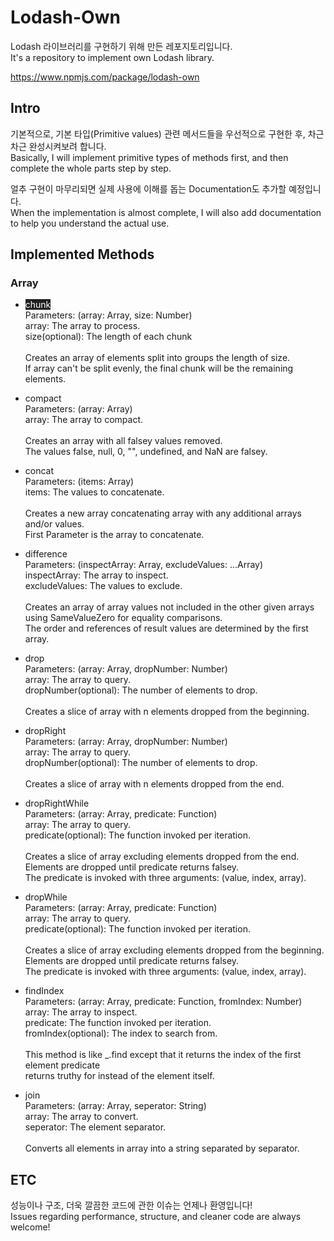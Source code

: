 # Lodash-Own
Lodash 라이브러리를 구현하기 위해 만든 레포지토리입니다.<br>
It's a repository to implement own Lodash library.

<a href="https://www.npmjs.com/package/lodash-own" target="_blank">https://www.npmjs.com/package/lodash-own</a>

## Intro
기본적으로, 기본 타입(Primitive values) 관련 메서드들을 우선적으로 구현한 후, 차근차근 완성시켜보려 합니다.<br>
Basically, I will implement primitive types of methods first, and then complete the whole parts step by step.

얼추 구현이 마무리되면 실제 사용에 이해를 돕는 Documentation도 추가할 예정입니다.<br>
When the implementation is almost complete, I will also add documentation to help you understand the actual use.

## Implemented Methods
### Array
- <span style="color: white;background:#202020">chunk</span>\
Parameters: (array: Array, size: Number)\
array: The array to process.\
size(optional): The length of each chunk\
\
Creates an array of elements split into groups the length of size.\
If array can't be split evenly, the final chunk will be the remaining elements.

- compact\
Parameters: (array: Array)\
array: The array to compact.\
\
Creates an array with all falsey values removed.\
The values false, null, 0, "", undefined, and NaN are falsey.

- concat\
Parameters: (items: Array)\
items: The values to concatenate.\
\
Creates a new array concatenating array with any additional arrays and/or values.\
First Parameter is the array to concatenate.

- difference\
Parameters: (inspectArray: Array, excludeValues: ...Array)\
inspectArray: The array to inspect.\
excludeValues: The values to exclude.\
\
Creates an array of array values not included in the other given arrays using SameValueZero for equality comparisons.\
The order and references of result values are determined by the first array.

- drop\
Parameters: (array: Array, dropNumber: Number)\
array: The array to query.\
dropNumber(optional): The number of elements to drop.\
\
Creates a slice of array with n elements dropped from the beginning.

- dropRight\
Parameters: (array: Array, dropNumber: Number)\
array: The array to query.\
dropNumber(optional): The number of elements to drop.\
\
Creates a slice of array with n elements dropped from the end.

- dropRightWhile\
Parameters: (array: Array, predicate: Function)\
array: The array to query.\
predicate(optional): The function invoked per iteration.\
\
Creates a slice of array excluding elements dropped from the end.\
Elements are dropped until predicate returns falsey.\
The predicate is invoked with three arguments: (value, index, array).

- dropWhile\
Parameters: (array: Array, predicate: Function)\
array: The array to query.\
predicate(optional): The function invoked per iteration.\
\
Creates a slice of array excluding elements dropped from the beginning.\
Elements are dropped until predicate returns falsey.\
The predicate is invoked with three arguments: (value, index, array).

- findIndex\
Parameters: (array: Array, predicate: Function, fromIndex: Number)\
array: The array to inspect.\
predicate: The function invoked per iteration.\
fromIndex(optional): The index to search from.\
\
This method is like _.find except that it returns the index of the first element predicate\
returns truthy for instead of the element itself.

- join\
Parameters: (array: Array, seperator: String)\
array: The array to convert.\
seperator: The element separator.\
\
Converts all elements in array into a string separated by separator.

## ETC
성능이나 구조, 더욱 깔끔한 코드에 관한 이슈는 언제나 환영입니다!<br>
Issues regarding performance, structure, and cleaner code are always welcome!

